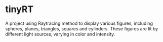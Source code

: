 # tinyRT
A project using Raytracing method to display various figures, including spheres, planes, triangles, squares and cylinders. These figures are lit by different light sources,
varying in color and intensity.
